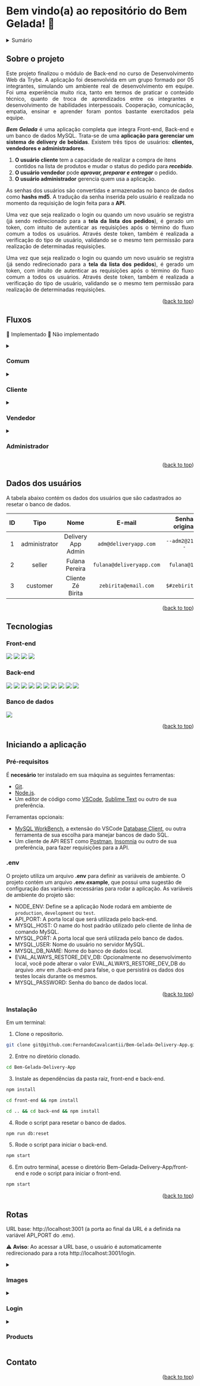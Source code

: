 <a name="readme-top"></a>

# Bem vindo(a) ao repositório do Bem Gelada! :beer:

<!-- TABLE OF CONTENTS -->
<details>
  <summary>Sumário</summary>
  <ol>
    <li>
      <a href="#sobre-o-projeto">Sobre o projeto</a>
      <ul>
        <li>
          <a href="#fluxos">Fluxos</a>
          <ul>
            <li><a href="#comum">Comum</a></li>
            <li><a href="#cliente">Cliente</a></li>
            <li><a href="#vendedor">Vendedor</a></li>
            <li><a href="#administrador">Administrador</a></li>
          </ul>
        </li>
        <li>
          <a href="#dados-dos-usuários">Dados dos usuários</a>
        </li>
        <li>
          <a href="#tecnologias">Tecnologias</a>
          <ul>
            <li><a href="#front-end">Front-end</a></li>
            <li><a href="#back-end">Back-end</a></li>
            <li><a href="#banco-de-dados">Banco de dados</a></li>
          </ul>
        </li>
      </ul>
    </li>
    <li>
      <a href="#iniciando-a-aplicação">Iniciando aplicação</a>
      <ul>
        <li><a href="#pré-requisitos">Pré-requisitos</a></li>
        <li><a href="#env">.env</a></li>
        <li><a href="#instalação">Instalação</a></li>
      </ul>
    </li>
    <li><a href="#rotas">Rotas</a></li>
    <li><a href="#contato">Contato</a></li>
  </ol>
</details>

<!-- SOBRE O PROJETO -->

## Sobre o projeto

<p align="justify">
Este projeto finalizou o módulo de Back-end no curso de Desenvolvimento Web da Trybe. A aplicação foi desenvolvida em um grupo formado por 05 integrantes, simulando um ambiente real de desenvolvimento em equipe. Foi uma experiência muito rica, tanto em termos de praticar o conteúdo técnico, quanto de troca de aprendizados entre os integrantes e desenvolvimento de habilidades interpessoais. Cooperação, comunicação, empatia, ensinar e aprender foram pontos bastante exercitados pela equipe.
</p>
<p align="justify">
<strong><i>Bem Gelada</i></strong> é uma aplicação completa que integra Front-end, Back-end e um banco de dados MySQL. Trata-se de uma <b>aplicação para gerenciar um sistema de delivery de bebidas</b>. Existem três tipos de usuários: <strong>clientes, vendedores e administradores</strong>.

  <ol>
    <li><strong>O usuário cliente</strong> tem a capacidade de realizar a compra de itens contidos na lista de produtos e mudar o status do pedido para <b><i>recebido</i></b>.</li>
    <li><strong>O usuário vendedor</strong> pode  <b><i>aprovar, preparar e entregar</i></b> o pedido.</li>
    <li><strong>O usuário administrador</strong> gerencia quem usa a aplicação.</li>
  </ol>
</p>
<p align="justify">
As senhas dos usuários são convertidas e armazenadas no banco de dados como <strong>hashs md5</strong>. A tradução da senha inserida pelo usuário é realizada no momento da requisição de login feita para a <b>API</b>.
</p>
<p align="justify">
Uma vez que seja realizado o login ou quando um novo usuário se registra (já sendo redirecionado para a <strong>tela da lista dos pedidos</strong>), é gerado um token, com intuito de autenticar as requisições após o término do fluxo comum a todos os usuários. Através deste token, também é realizada a verificação do tipo de usuário, validando se o mesmo tem permissão para realização de determinadas requisições. 
</p>
<p align="justify">
Uma vez que seja realizado o login ou quando um novo usuário se registra (já sendo redirecionado para a <strong>tela da lista dos pedidos</strong>), é gerado um token, com intuito de autenticar as requisições após o término do fluxo comum a todos os usuários. Através deste token, também é realizada a verificação do tipo de usuário, validando se o mesmo tem permissão para realização de determinadas requisições. 
</p>
<p align="right">(<a href="#readme-top">back to top</a>)</p>

<!-- FLUXOS -->

## Fluxos

:small_blue_diamond: Implementado
:small_orange_diamond: Não implementado

<details>
<summary><h3>Comum</h3></summary>

<p align="justify">

Compõem o fluxo comum a todos os usuários:

:small_blue_diamond: A <strong>tela de login</strong>, que da acesso as telas dos fluxos seguintes.

:small_blue_diamond: A <strong>tela de registro</strong>, onde a pessoa usuária deverá inserir seu nome, e-mail e senha para registrar um novo usuário. A rota utilizada aqui sempre criará um usuário do tipo cliente. Uma vez cadastrado, o usuário já é redirecionado para a <strong>tela com a lista dos produtos</strong>.

</p>
</details> 
<details>
<summary><h3>Cliente</h3></summary>

<p align="justify">
Efetuado o login, o cliente será redirecionado para a <strong>tela com a lista dos produtos</strong> disponíveis e seus respectivos preços.

:small_blue_diamond: Selecionados os itens, existe um botão de carrinho que redirecionará o usuário para a <strong>tela de checkout</strong>.

:small_blue_diamond: A <strong>tela de checkout</strong> contém os dados dos itens selecionados.

:small_blue_diamond: A <strong>tela de checkout</strong> contém o preço total da compra.

:small_blue_diamond: A <strong>tela de checkout</strong> contém a opção de remover itens do carrinho.

:small_blue_diamond: A <strong>tela de checkout</strong> contém um menu "dropdown" com a lista de vendedores disponíveis.

:small_blue_diamond: A <strong>tela de checkout</strong> contém um campo para inserir o endereço e nº de contato do usuário.

</p>
</details> 
<details>
<summary><h3>Vendedor</h3></summary>

<p align="justify">
:small_blue_diamond: Efetuado o login, o vendedor será redirecionado para a <strong>tela da lista dos pedidos</strong> feitos ao mesmo.

:small_orange_diamond: É possível clicar no card do pedido, redirecionando o vendedor a tela de detalhes do pedido, onde se pode alterar o status do pedido para <b><i>preparando</i></b> ou <b><i>entregue</i></b>.

</p>
</details> 
<details>
<summary><h3>Administrador</h3></summary>

<p align="justify">
Efetuado o login, o administrador será redirecionado para a <strong>tela da pessoa administradora</strong>.

:small_blue_diamond: É possível criar novos usuários (clientes, vendedores e administradores) válidos.

:small_blue_diamond: A criação de usuários aqui utiliza rota diferente da utilizada na de registro, pois o administrador pode atribuir o tipo de usuário que esta sendo criado (cliente, vendedor ou administrador).

</p>
</details>

<p align="right">(<a href="#readme-top">back to top</a>)</p>

<!-- DADOS DOS USUÁRIOS -->

## Dados dos usuários

A tabela abaixo contém os dados dos usuários que são cadastrados ao resetar o banco de dados.

| ID  |     Tipo      |        Nome        |          E-mail          | Senha original  |         Senha md5 no banco         |
| :-: | :-----------: | :----------------: | :----------------------: | :-------------: | :--------------------------------: |
|  1  | administrator | Delivery App Admin |  `adm@deliveryapp.com`   | `--adm2@21!!--` | `a4c86edecc5aee06eff8fdeda69e0d04` |
|  2  |    seller     |   Fulana Pereira   | `fulana@deliveryapp.com` |  `fulana@123`   | `3c28d2b0881bf46457a853e0b07531c6` |
|  3  |   customer    | Cliente Zé Birita  |   `zebirita@email.com`   | `$#zebirita#$`  | `1c37466c159755ce1fa181bd247cb925` |

<p align="right">(<a href="#readme-top">back to top</a>)</p>

<!-- TECNOLOGIAS -->

## Tecnologias

### Front-end

[<img src="https://img.shields.io/badge/React-20232A?style=for-the-badge&logo=react&logoColor=61DAFB"/>](https://reactjs.org/) [<img src="https://img.shields.io/badge/Redux-593D88?style=for-the-badge&logo=redux&logoColor=white"/>](https://redux.js.org/introduction/getting-started) [<img src="https://camo.githubusercontent.com/3a0f693cfa032ea4404e8e02d485599bd0d192282b921026e89d271aaa3d7565/68747470733a2f2f696d672e736869656c64732e696f2f62616467652f435353332d3135373242363f7374796c653d666f722d7468652d6261646765266c6f676f3d63737333266c6f676f436f6c6f723d7768697465"/>](https://devdocs.io/css/) [<img src="https://img.shields.io/badge/MUI-%230081CB.svg?style=for-the-badge&logo=mui&logoColor=white"/>](https://mui.com/pt/)

### Back-end

[<img src="https://img.shields.io/badge/JavaScript-323330?style=for-the-badge&logo=javascript&logoColor=F7DF1E"/>](https://developer.mozilla.org/en-US/docs/Web/JavaScript) [<img src="https://img.shields.io/badge/Node.js-339933?style=for-the-badge&logo=nodedotjs&logoColor=white"/>](https://nodejs.org/en/docs/) [<img src="https://img.shields.io/badge/Express.js-000000?style=for-the-badge&logo=express&logoColor=white"/>](https://expressjs.com/en/starter/installing.html) [<img src="https://img.shields.io/badge/Mocha-8D6748?style=for-the-badge&logo=Mocha&logoColor=white"/>](https://mochajs.org/) [<img src="https://img.shields.io/badge/chai-A30701?style=for-the-badge&logo=chai&logoColor=white"/>](https://www.chaijs.com/) <a href="https://sinonjs.org"><img src="https://img.shields.io/badge/Sinon-995f44?style=for-the-badge&logo=appveyor.svg"/></a> [<img src="https://img.shields.io/badge/Sequelize-52B0E7?style=for-the-badge&logo=Sequelize&logoColor=white"/>](https://sequelize.org/docs/v6/) [<img src="https://img.shields.io/badge/eslint-3A33D1?style=for-the-badge&logo=eslint&logoColor=white"/>](https://eslint.org/docs/latest/user-guide/getting-started) [<img src="https://img.shields.io/badge/JWT-black?style=for-the-badge&logo=JSON%20web%20tokens"/>](https://jwt.io/) <a href="https://joi.dev"><img src="https://img.shields.io/badge/Joi-0080ff?style=for-the-badge&logo=appveyor.svg"/></a>

### Banco de dados

[<img src="https://img.shields.io/badge/MySQL-005C84?style=for-the-badge&logo=mysql&logoColor=white"/>](https://dev.mysql.com/doc/)

<p align="right">(<a href="#readme-top">back to top</a>)</p>

<!-- INICIANDO A APLICAÇÃO -->

## Iniciando a aplicação

### Pré-requisitos

É <b>necesário</b> ter instalado em sua máquina as seguintes ferramentas:

- [Git](https://git-scm.com).
- [Node.js](https://nodejs.org/en/).
- Um editor de código como [VSCode](https://code.visualstudio.com/), [Sublime Text](https://www.sublimetext.com/) ou outro de sua preferência.

Ferramentas opcionais:

- [MySQL WorkBench](https://www.mysql.com/products/workbench/), a extensão do VSCode [Database Client](https://github.com/cweijan/vscode-database-client), ou outra ferramenta de sua escolha para manejar bancos de dado SQL.
- Um cliente de API REST como [Postman](https://www.postman.com/), [Insomnia](https://insomnia.rest/) ou outro de sua preferência, para fazer requisições para a API.

### .env

O projeto utiliza um arquivo <b>.env</b> para definir as variáveis de ambiente. O projeto contém um arquivo <b>.env.example</b>, que possui uma sugestão de configuração das variáveis necessárias para rodar a aplicação. As variáveis de ambiente do projeto são:

- NODE_ENV: Define se a aplicação Node rodará em ambiente de `production`, `development` ou `test`.
- API_PORT: A porta local que será utilizada pelo back-end.
- MYSQL_HOST: O name do host padrão utilizado pelo cliente de linha de comando MySQL.
- MYSQL_PORT: A porta local que será utilizada pelo banco de dados.
- MYSQL_USER: Nome do usuário no servidor MySQL.
- MYSQL_DB_NAME: Nome do banco de dados local.
- EVAL_ALWAYS_RESTORE_DEV_DB: Opcionalmente no desenvolvimento local, você pode alterar o valor EVAL_ALWAYS_RESTORE_DEV_DB do arquivo .env em ./back-end para false, o que persistirá os dados dos testes locais durante os mesmos.
- MYSQL_PASSWORD: Senha do banco de dados local.

<p align="right">(<a href="#readme-top">back to top</a>)</p>

### Instalação

Em um terminal:

1.  Clone o repositorio.

```sh
git clone git@github.com:FernandoCavalcantii/Bem-Gelada-Delivery-App.git
```

2. Entre no diretório clonado.

```sh
cd Bem-Gelada-Delivery-App
```

3. Instale as dependências da pasta raiz, front-end e back-end.

```sh
npm install
```

```sh
cd front-end && npm install
```

```sh
cd .. && cd back-end && npm install
```

4. Rode o script para resetar o banco de dados.

```sh
npm run db:reset
```

5. Rode o script para iniciar o back-end.

```sh
npm start
```

6.  Em outro terminal, acesse o diretório Bem-Gelada-Delivery-App/front-end e rode o script para iniciar o front-end.

```sh
npm start
```

</details>
<p align="right">(<a href="#readme-top">back to top</a>)</p>

<!-- ROTAS -->

## Rotas

URL base: http://localhost:3001 (a porta ao final da URL é a definida na variável API_PORT do .env).

⚠️ <strong>Aviso</strong>: Ao acessar a URL base, o usuário é automaticamente redirecionado para a rota http://localhost:3001/login.

<!-- IMAGES -->

<details>
  <summary><h3>Images</h3></summary>
  
  - <b>[ GET ] /images/:nomeDoArquivoJPG -</b> No sucesso, retorna status HTTP 200 e a imagem das bebidas com a extensão .jpg.

```sh
http://localhost:3001/images/antarctica_pilsen_300ml.jpg
Request
```

```sh
// Retorno da API
<img src="back-end/src/images/antarctica_pilsen_300ml.jpg">
```

  <p align="right">(<a href="#readme-top">back to top</a>)</p>
</details>

<!-- LOGIN -->

<details>
  <summary><h3>Login</h3></summary>
  
- <b>[ POST ] /login -</b> No sucesso, retorna status HTTP 200 e um objeto com um token, conforme exemplo:
```sh
http://localhost:3001/login
Request body
{ 
  "email": "zebirita@email.com",
  "password": "$#zebirita#$"
}
```
 ```sh
 // Retorno da API
 { token: 'eyJhbGciOiJIUzI1NiIsInR5cCI6IkpXVCJ9.eyJzdWIiOiIxMjM0NTY3ODkwIiwibmFtZSI6IkpvaG4gRG9lIiwiaWF0IjoxNTE2MjM5MDIyfQ.SflKxwRJSMeKKF2QT4fwpMeJf36POk6yJV_adQssw5c' }
 ```
  <p align="right">(<a href="#readme-top">back to top</a>)</p>
</details>

<!-- PRODUCTS -->

<details>
  <summary><h3>Products</h3></summary>
  
- <b>[ GET ] /products -</b> No suceso, retorna status HTTP 200 e uma array contendo <b>todos os produtos</b>, conforme exemplo:

```sh
http://localhost:3001/products
Request
```

```sh
// Retorno da API
[
    {
        "id": 1,
        "name": "Skol Lata 250ml",
        "price": "2.20",
        "url_image": "http://localhost:3001/images/skol_lata_350ml.jpg"
    },
    {
        "id": 2,
        "name": "Heineken 600ml",
        "price": "7.50",
        "url_image": "http://localhost:3001/images/heineken_600ml.jpg"
    },
    ...
]
```

- <b>[ GET ] /products/:ID -</b> No suceso, retorna status HTTP 200 e um objeto contendo <b>o produto do ID passado pelo parâmetro</b>, conforme exemplo:

```sh
{
  "id": 1,
  "name": "Skol Lata 250ml",
  "price": "2.20",
  "url_image": "http://localhost:3001/images/skol_lata_350ml.jpg"
}
```

<p align="right">(<a href="#readme-top">back to top</a>)</p>
</details>

<!-- CONTATO -->

## Contato

<p align="right">(<a href="#readme-top">back to top</a>)</p>
